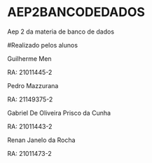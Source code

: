 # AEP2BANCODEDADOS
Aep 2 da materia de banco de dados

#Realizado pelos alunos 

Guilherme Men 

RA: 21011445-2

Pedro Mazzurana 

RA: 21149375-2

Gabriel De Oliveira Prisco da Cunha

RA: 21011443-2

Renan Janelo da Rocha

RA: 21011473-2
